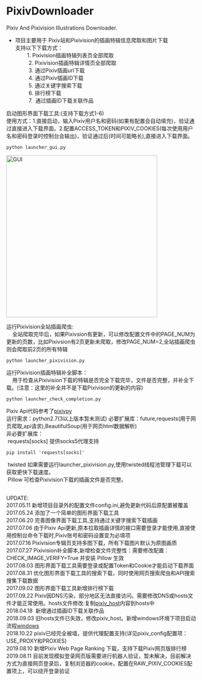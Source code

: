 # PixivDownloader
Pixiv And Pixivision Illustrations Downloader.<br>
 
* 项目主要用于 Pixiv站和Pixivision的插画特辑信息爬取和图片下载<br>
      	支持以下下载方式：<br>
          1.  Pixivision插画特辑列表页全部爬取<br>
          2.  Pixivision插画特辑详情页全部爬取<br>
          3.  通过Pixiv插画url下载<br>
          4.  通过Pixiv插画ID下载<br>
          5.  通过关键字搜索下载<br>
           6.  排行榜下载<br>
          7.  通过插画ID下载关联作品<br>

启动图形界面下载工具:(支持下载方式1-6)<br>
使用方式：1.直接启动，输入Pixiv用户名和密码(如果有配置会自动填充)，验证通过直接进入下载界面。2.配置ACCESS_TOKEN和PIXIV_COOKIES(每次使用用户名和密码登录时控制台会输出)，验证通过后(时间可能略长),直接进入下载界面。
~~~
python launcher_gui.py
~~~
<img src="readmeFile/gui.png" alt="GUI" width="400" height="430"/>

运行Pixivision全站插画爬虫:<br>
&nbsp;&nbsp;&nbsp;&nbsp;全站爬取完毕后，如果Pixivsion有更新，可以修改配置文件中的PAGE_NUM为更新的页数，比如Pixivsion有2页更新未爬取，修改PAGE_NUM=2,全站插画爬虫则会爬取前2页的所有特辑
~~~
python launcher_pixivision.py
~~~
运行Pixivision插画特辑补全脚本：<br>
&nbsp;&nbsp;&nbsp;&nbsp;用于检查从Pixivision下载的特辑是否完全下载完毕，文件是否完整，并补全下载。(注意：这里的补全并不是下载Pixivison的更新的内容)
~~~
python launcher_check_completion.py
~~~
Pixiv Api代码参考了[pixivpy](https://github.com/upbit/pixivpy "pixivpy")<br>
运行需求：python2.7(3以上版本暂未测试) 必要扩展库：future,requests(用于网页爬取,api请求),BeautifulSoup(用于网页html数据解析)<br>
非必要扩展库：<br>
&nbsp;requests[socks] 提供socks5代理支持
~~~
pip install 'requests[socks]'
~~~
&nbsp;twisted 如果需要运行launcher_pixivision.py,使用twisted线程池管理下载可以获取更快下载速度。<br>
&nbsp;Pillow  可检查Pixivision下载的插画文件是否完整。<br><br>

UPDATE:<br>
2017.05.11  新增项目目录外的配置文件config.ini,避免更新代码后原配置被覆盖<br>
2017.05.24  添加了一个简单的图形界面下载工具<br>
2017.06.20  完善图像界面下载工具,支持通过关键字搜索下载插画<br>
2017.07.06  由于Pixiv Api更新,原本拉取插画详情的接口需要登录才能使用,直接使用控制台命令下载时,Pixiv账号和密码设置变为必填项<br>
2017.07.16  Pixivision专辑页支持多图下载，所有下载图片默认为原图画质<br>
2017.07.27  Pixivision补全脚本,新增检查文件完整性：需要修改配置：CHECK_IMAGE_VERIFY=True 并安装 Pillow 生效<br>
2017.08.03  图形界面下载工具需要登录或配置Token和Cookie才能启动下载界面<br>
2017.08.31  优化图形界面下载工具的搜索下载，同时使用网页搜索爬虫和API搜索搜集下载数据<br>
2017.09.02  图形界面下载工具新增排行榜下载<br>
2017.09.22  Pixiv因DNS污染，部分地区无法直接访问。需要修改DNS或hosts文件才能正常使用。hosts文件修改:复制[pixiv_host](readmeFile/pixiv_host.txt)内容到hosts中<br>
2018.04.18  新增通过插画ID下载关联作品<br>
2018.09.03  旧hosts文件已失效，修改pixiv_host。新增windows环境下项目启动流程[windows](readmeFile/windows.md)<br>
2018.10.22  pixiv已经完全被墙，提供代理配置支持(详见pixiv_config配置项：USE_PROXY和PROXIES)<br>
2019.08.10  新增Pixiv Web Page Ranking 下载，支持下载Pixiv网页版排行榜<br>
2019.08.11  目前发现模拟登录网页版需要进行机器人验证，暂未解决，目前解决方式为直接网页登录后，复制浏览器的cookie，配置在RAW_PIXIV_COOKIES配置项上，可以绕开登录验证<br>


